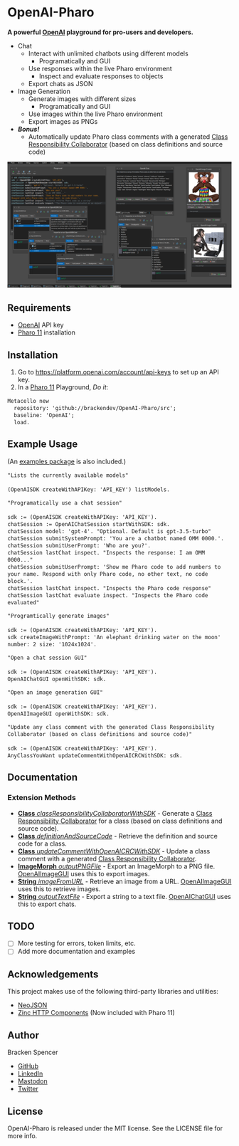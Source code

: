 OpenAI-Pharo
============

**A powerful [OpenAI](https://platform.openai.com/) playground for pro-users and developers.**

* Chat
  * Interact with unlimited chatbots using different models
    * Programatically and GUI
  * Use responses within the live Pharo environment
    * Inspect and evaluate responses to objects
  * Export chats as JSON
* Image Generation
  * Generate images with different sizes
    * Programatically and GUI
  * Use images within the live Pharo environment
  * Export images as PNGs
* **_Bonus!_** 
  * Automatically update Pharo class comments with a generated [Class Responsibility Collaborator](https://en.wikipedia.org/wiki/Class-responsibility-collaboration_card) (based on class definitions and source code)

![](images/screenshot.png)

## Requirements

* [OpenAI](https://platform.openai.com/) API key
* [Pharo 11](https://www.pharo.org/) installation

## Installation

1. Go to <https://platform.openai.com/account/api-keys> to set up an API key.
2. In a [Pharo 11](https://www.pharo.org/) Playground, _Do it_:

```smalltalk
Metacello new 
  repository: 'github://brackendev/OpenAI-Pharo/src';
  baseline: 'OpenAI';
  load.
```

## Example Usage

(An [examples package](https://github.com/brackendev/OpenAI-Pharo/tree/master/OpenAI-Examples) is also included.)

```smalltalk
"Lists the currently available models"

(OpenAISDK createWithAPIKey: 'API_KEY') listModels.
```

```smalltalk
"Programatically use a chat session"

sdk := (OpenAISDK createWithAPIKey: 'API_KEY').
chatSession := OpenAIChatSession startWithSDK: sdk.
chatSession model: 'gpt-4'. "Optional. Default is gpt-3.5-turbo"
chatSession submitSystemPrompt: 'You are a chatbot named OMM 0000.'.
chatSession submitUserPrompt: 'Who are you?'.
chatSession lastChat inspect. "Inspects the response: I am OMM 0000..."
chatSession submitUserPrompt: 'Show me Pharo code to add numbers to your name. Respond with only Pharo code, no other text, no code block.'.
chatSession lastChat inspect. "Inspects the Pharo code response"
chatSession lastChat evaluate inspect. "Inspects the Pharo code evaluated"
```

```smalltalk
"Programtically generate images"

sdk := (OpenAISDK createWithAPIKey: 'API_KEY').
sdk createImageWithPrompt: 'An elephant drinking water on the moon' number: 2 size: '1024x1024'.
```

```smalltalk
"Open a chat session GUI"

sdk := (OpenAISDK createWithAPIKey: 'API_KEY').
OpenAIChatGUI openWithSDK: sdk.
```

```smalltalk
"Open an image generation GUI"

sdk := (OpenAISDK createWithAPIKey: 'API_KEY').
OpenAIImageGUI openWithSDK: sdk.
```

```smalltalk
"Update any class comment with the generated Class Responsibility Collaborator (based on class definitions and source code)"

sdk := (OpenAISDK createWithAPIKey: 'API_KEY').
AnyClassYouWant updateCommentWithOpenAICRCWithSDK: sdk.
```

## Documentation

### Extension Methods

* [**Class** _classResponsibilityCollaboratorWithSDK_](https://github.com/brackendev/OpenAI-Pharo/blob/master/OpenAI/Class.extension.st) - Generate a [Class Responsibility Collaborator](https://en.wikipedia.org/wiki/Class-responsibility-collaboration_card) for a class (based on class definitions and source code).
* [**Class** _definitionAndSourceCode_](https://github.com/brackendev/OpenAI-Pharo/blob/master/OpenAI/Class.extension.st) - Retrieve the definition and source code for a class.
* [**Class** _updateCommentWithOpenAICRCWithSDK_](https://github.com/brackendev/OpenAI-Pharo/blob/master/OpenAI/Class.extension.st) - Update a class comment with a generated [Class Responsibility Collaborator](https://en.wikipedia.org/wiki/Class-responsibility-collaboration_card).
* [**ImageMorph** _outputPNGFile_](https://github.com/brackendev/OpenAI-Pharo/blob/master/OpenAI/ImageMorph.extension.st) - Export an ImageMorph to a PNG file. [OpenAIImageGUI](https://github.com/brackendev/OpenAI-Pharo/blob/master/OpenAI/OpenAIImageGUI.class.st) uses this to export images.
* [**String** _imageFromURL_](https://github.com/brackendev/OpenAI-Pharo/blob/master/OpenAI/String.extension.st) - Retrieve an image from a URL. [OpenAIImageGUI](https://github.com/brackendev/OpenAI-Pharo/blob/master/OpenAI/OpenAIImageGUI.class.st) uses this to retrieve images.
* [**String** _outputTextFile_](https://github.com/brackendev/OpenAI-Pharo/blob/master/OpenAI/String.extension.st) - Export a string to a text file. [OpenAIChatGUI](https://github.com/brackendev/OpenAI-Pharo/blob/master/OpenAI/OpenAIChatGUI.class.st) uses this to export chats.

## TODO

- [ ] More testing for errors, token limits, etc.
- [ ] Add more documentation and examples

## Acknowledgements

This project makes use of the following third-party libraries and utilities:

* [NeoJSON](https://github.com/svenvc/NeoJSON)
* [Zinc HTTP Components](https://github.com/svenvc/zinc) (Now included with Pharo 11)

## Author

Bracken Spencer

* [GitHub](https://www.github.com/brackendev)
* [LinkedIn](https://www.linkedin.com/in/brackenspencer/)
* [Mastodon](https://mastodon.cloud/@brackendev)
* [Twitter](https://twitter.com/brackendev)

## License

OpenAI-Pharo is released under the MIT license. See the LICENSE file for more info.
